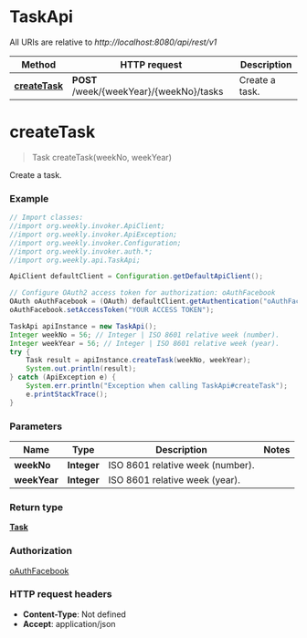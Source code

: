 # TaskApi

All URIs are relative to *http://localhost:8080/api/rest/v1*

Method | HTTP request | Description
------------- | ------------- | -------------
[**createTask**](TaskApi.md#createTask) | **POST** /week/{weekYear}/{weekNo}/tasks | Create a task.


<a name="createTask"></a>
# **createTask**
> Task createTask(weekNo, weekYear)

Create a task.

### Example
```java
// Import classes:
//import org.weekly.invoker.ApiClient;
//import org.weekly.invoker.ApiException;
//import org.weekly.invoker.Configuration;
//import org.weekly.invoker.auth.*;
//import org.weekly.api.TaskApi;

ApiClient defaultClient = Configuration.getDefaultApiClient();

// Configure OAuth2 access token for authorization: oAuthFacebook
OAuth oAuthFacebook = (OAuth) defaultClient.getAuthentication("oAuthFacebook");
oAuthFacebook.setAccessToken("YOUR ACCESS TOKEN");

TaskApi apiInstance = new TaskApi();
Integer weekNo = 56; // Integer | ISO 8601 relative week (number).
Integer weekYear = 56; // Integer | ISO 8601 relative week (year).
try {
    Task result = apiInstance.createTask(weekNo, weekYear);
    System.out.println(result);
} catch (ApiException e) {
    System.err.println("Exception when calling TaskApi#createTask");
    e.printStackTrace();
}
```

### Parameters

Name | Type | Description  | Notes
------------- | ------------- | ------------- | -------------
 **weekNo** | **Integer**| ISO 8601 relative week (number). |
 **weekYear** | **Integer**| ISO 8601 relative week (year). |

### Return type

[**Task**](Task.md)

### Authorization

[oAuthFacebook](../README.md#oAuthFacebook)

### HTTP request headers

 - **Content-Type**: Not defined
 - **Accept**: application/json

